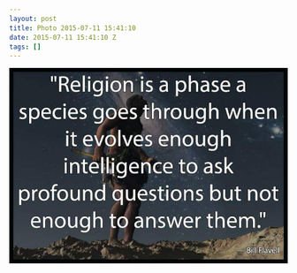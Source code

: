 ```yaml
---
layout: post
title: Photo 2015-07-11 15:41:10
date: 2015-07-11 15:41:10 Z
tags: []
---
```

![](/media/2015/07/123813044614.jpg)

